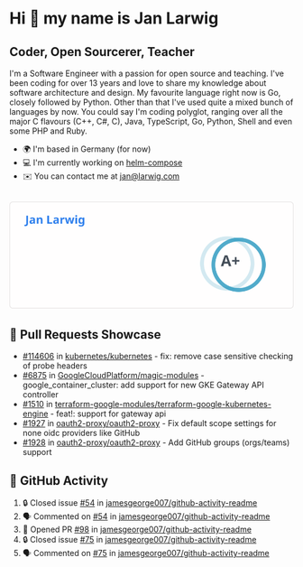 # Hi 👋 my name is Jan Larwig

## Coder, Open Sourcerer, Teacher

I'm a Software Engineer with a passion for open source and teaching. I've been coding for over 13 years and love to share my knowledge about software architecture and design. My favourite language right now is Go, closely followed by Python. Other than that I've used quite a mixed bunch of languages by now. You could say I'm coding polyglot, ranging over all the major C flavours (C++, C#, C), Java, TypeScript, Go, Python, Shell and even some PHP and Ruby.

- 🌍 I'm based in Germany (for now)
- 💻 I'm currently working on [helm-compose](https://seacrew.github.io/helm-compose/)
- ✉️ You can contact me at [jan@larwig.com](mailto:jan@larwig.com)

<br>

<a href="https://github.com/anuraghazra/github-readme-stats">
  <picture>
    <source
      srcset="https://raw.githubusercontent.com/tuunit/tuunit/main/general_dark.svg" 
      media="(prefers-color-scheme: dark)" 
    />
    <source
      srcset="https://raw.githubusercontent.com/tuunit/tuunit/main/general_light.svg" 
      media="(prefers-color-scheme: light), (prefers-color-scheme: no-preference)" 
    />
    <img src="https://raw.githubusercontent.com/tuunit/tuunit/main/general_light.svg" />
  </picture>
</a>

## 🔧 Pull Requests Showcase

- [#114606](https://github.com/kubernetes/kubernetes/issues/114606) in [kubernetes/kubernetes](https://github.com/kubernetes/kubernetes) - fix: remove case sensitive checking of probe headers
- [#6875](https://github.com/GoogleCloudPlatform/magic-modules/pull/6875) in [GoogleCloudPlatform/magic-modules](https://github.com/GoogleCloudPlatform/magic-modules) - google_container_cluster: add support for new GKE Gateway API controller
- [#1510](https://github.com/terraform-google-modules/terraform-google-kubernetes-engine/pull/1510) in [terraform-google-modules/terraform-google-kubernetes-engine](https://github.com/terraform-google-modules/terraform-google-kubernetes-engine) - feat!: support for gateway api
- [#1927](https://github.com/oauth2-proxy/oauth2-proxy/issues/1927) in [oauth2-proxy/oauth2-proxy](https://github.com/oauth2-proxy/oauth2-proxy) - Fix default scope settings for none oidc providers like GitHub
- [#1928](https://github.com/oauth2-proxy/oauth2-proxy/issues/1928) in [oauth2-proxy/oauth2-proxy](https://github.com/oauth2-proxy/oauth2-proxy) - Add GitHub groups (orgs/teams) support

## 🔔 GitHub Activity

<!--START_SECTION:activity-->

1. 🔒 Closed issue [#54](https://github.com/jamesgeorge007/github-activity-readme/issues/54) in [jamesgeorge007/github-activity-readme](https://github.com/jamesgeorge007/github-activity-readme)
2. 🗣 Commented on [#54](https://github.com/jamesgeorge007/github-activity-readme/issues/54) in [jamesgeorge007/github-activity-readme](https://github.com/jamesgeorge007/github-activity-readme)
3. 💪 Opened PR [#98](https://github.com/jamesgeorge007/github-activity-readme/pull/98) in [jamesgeorge007/github-activity-readme](https://github.com/jamesgeorge007/github-activity-readme)
4. 🔒 Closed issue [#75](https://github.com/jamesgeorge007/github-activity-readme/issues/75) in [jamesgeorge007/github-activity-readme](https://github.com/jamesgeorge007/github-activity-readme)
5. 🗣 Commented on [#75](https://github.com/jamesgeorge007/github-activity-readme/issues/75) in [jamesgeorge007/github-activity-readme](https://github.com/jamesgeorge007/github-activity-readme)
<!--END_SECTION:activity-->
